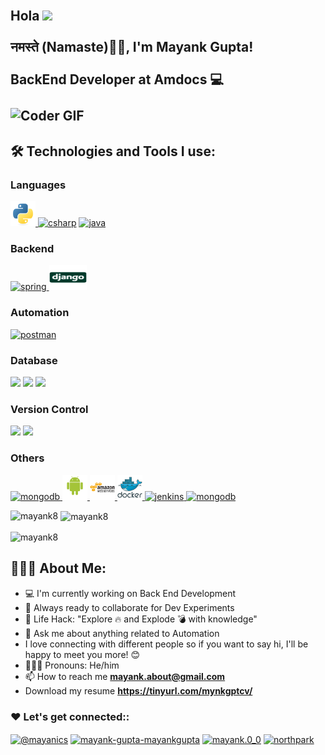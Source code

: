 <h2 align="left">
 <abc>
  <br>Hola <img src="https://user-images.githubusercontent.com/42378118/110234147-e3259600-7f4e-11eb-95be-0c4047144dea.gif" width="30"><br>
  <br> नमस्ते (Namaste)🙏🏻, I'm Mayank  Gupta! <br>
  <br> BackEnd Developer at Amdocs 💻<br>
  <br> 
    <img src="https://media.giphy.com/media/SWoSkN6DxTszqIKEqv/giphy.gif" alt="Coder GIF" width="500">
 </abc>
</h2> 
<h2 align="left">🛠️ Technologies and Tools I use:</h2>


<p>

### Languages
 <a href="https://www.python.org" target="_blank"> <img src="https://raw.githubusercontent.com/devicons/devicon/master/icons/python/python-original.svg" alt="python" width="40" height="40"/> </a> 
<a href="https://dotnet.microsoft.com/" target="_blank"> <img src="https://upload.wikimedia.org/wikipedia/commons/4/4f/Csharp_Logo.png" alt="csharp" width="50" height="50"/></a>
<a href="https://docs.microsoft.com/en-us/dotnet/visual-basic/" target="_blank"> <img src="https://www.vectorlogo.zone/logos/microsoft_vb/microsoft_vb-ar21.svg" alt="java" width="80" height="40"/></a>


### Backend
<a href="https://dotnet.microsoft.com/" target="_blank"> <img src="https://www.vectorlogo.zone/logos/dotnet/dotnet-horizontal.svg" alt="spring" width="110" height="30"/> </a>
<a href="https://www.djangoproject.com/" target="_blank"> <img src="https://raw.githubusercontent.com/devicons/devicon/master/icons/django/django-original.svg" alt="django" width="60" height="40"/> </a> 

### Automation
<a href="https://postman.com" target="_blank"> <img src="https://www.vectorlogo.zone/logos/getpostman/getpostman-icon.svg" alt="postman" width="40" height="40"/> </a> 

### Database
<code><img width="10%" src="https://www.vectorlogo.zone/logos/oracle/oracle-ar21.svg"></code>
<code><img width="10%" src="https://www.vectorlogo.zone/logos/sqlite/sqlite-ar21.svg"></code>
<code><img width="10%" src="https://www.vectorlogo.zone/logos/postgresql/postgresql-ar21.svg"></code>


### Version Control
<code><img width="10%" src="https://www.vectorlogo.zone/logos/github/github-ar21.svg"></code>
<code><img width="10%" src="https://www.vectorlogo.zone/logos/git-scm/git-scm-ar21.svg"></code>

### Others
<p align="left"> 
 <a href="https://unity.com/" target="_blank"> <img src="https://www.vectorlogo.zone/logos/unity3d/unity3d-icon.svg" alt="mongodb" width="40" height="40"/> </a> 
 <a href="https://developer.android.com" target="_blank"> <img src="https://raw.githubusercontent.com/devicons/devicon/master/icons/android/android-original-wordmark.svg" alt="android" width="40" height="40"/> </a>
<a href="https://aws.amazon.com" target="_blank"> <img src="https://raw.githubusercontent.com/devicons/devicon/master/icons/amazonwebservices/amazonwebservices-original-wordmark.svg" alt="aws" width="40" height="40"/> </a> 
<a href="https://www.docker.com/" target="_blank"> <img src="https://raw.githubusercontent.com/devicons/devicon/master/icons/docker/docker-original-wordmark.svg" alt="docker" width="40" height="40"/> </a> 
<a href="https://www.jenkins.io" target="_blank"> <img src="https://www.vectorlogo.zone/logos/jenkins/jenkins-icon.svg" alt="jenkins" width="40" height="40"/> </a> 
<a href="https://inkscape.org/" target="_blank"> <img src="https://www.vectorlogo.zone/logos/inkscape/inkscape-icon.svg" alt="mongodb" width="40" height="40"/> </a> 
  
 
<p><img align="left" src="https://github-readme-stats.vercel.app/api/top-langs?username=mayank8&show_icons=true&locale=en&layout=compact" alt="mayank8" /></p>

<p>&nbsp;<img align="center" src="https://github-readme-stats.vercel.app/api?username=mayank8&show_icons=true&locale=en" alt="mayank8" /></p>

<p><img align="center" src="https://github-readme-streak-stats.herokuapp.com/?user=mayank8&" alt="mayank8" /></p>

<h2 align="left">👨🏻‍💻 About Me:</h2>
 
- 💻 I'm currently working on Back End Development
- 🚀 Always ready to collaborate for Dev Experiments
- 🎯 Life Hack: "Explore 🔥 and Explode 💣 with knowledge"
- 💬 Ask me about anything related to Automation
- I love connecting with different people so if you want to say hi, I'll be happy to meet you more! 😊
- 👨🏽‍💻 Pronouns: He/him
- 📫 How to reach me **mayank.about@gmail.com**
- Download my resume **https://tinyurl.com/mynkgptcv/**

<h3 align="left">❤️ Let's get connected::</h3>
<p align="left">
<a href="https://twitter.com/mayanics" target="blank"><img align="center" src="https://raw.githubusercontent.com/rahuldkjain/github-profile-readme-generator/master/src/images/icons/Social/twitter.svg" alt="@mayanics" height="30" width="40" /></a>
<a href="https://www.linkedin.com/in/mayankinc/" target="blank"><img align="center" src="https://raw.githubusercontent.com/rahuldkjain/github-profile-readme-generator/master/src/images/icons/Social/linked-in-alt.svg" alt="mayank-gupta-mayankgupta" height="30" width="40" /></a>
<a href="https://instagram.com/mayank.0_0" target="blank"><img align="center" src="https://raw.githubusercontent.com/rahuldkjain/github-profile-readme-generator/master/src/images/icons/Social/instagram.svg" alt="mayank.0_0" height="30" width="40" /></a>
<a href="https://northpark.in/" target="blank"><img align="center" src="https://play-lh.googleusercontent.com/HnIOGPAknzlxx_tUCz9oeR1yhsYaFGB_PZihV2LeHidbcZd9SDI7u3jeTQRt-AGqVzA=w144-h144-n-rw" alt="northpark" height="40" width="40" /></a>
</p>
